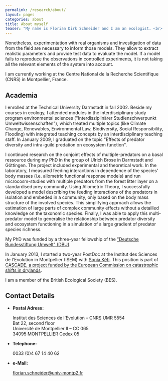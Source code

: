 ```yaml
---
permalink: /research/about/
layout: pages
categories: about
title: About myself
teaser: "My name is Florian Dirk Schneider and I am an ecologist. <br> I am biologist by training and specialised on theoretical ecology. I am formulating ecological processes in simple math and run them in simulations on the computer. This enables a better understanding of those processes, which are usually too complex to assess in experimentation. "
---
```


Nonetheless, experimentation with real organisms and investigation of data from the field are necessary to inform those models. They allow to extract realistic parameters and provide test data to evaluate the model. If a model fails to reproduce the observations in controlled experiments, it is not taking all the relevant elements of the system into account. 

I am currently working at the Centre National de la Recherche Scientifique (CNRS) in Montpellier, France. <!-- more -->

## Academia

I enrolled at the Technical University Darmstadt in fall 2002. Beside my courses in ecology, I attended modules in the interdisciplinary study program environmental sciences ("Interdisziplinärer Studienschwerpunkt Umweltwissenschaften"), which treated multiple topics (like Climate Change, Renewables, Environmental Law, Biodiversity, Social Responsibility, Flooding) with integrated teaching concepts by an interdisciplinary teaching staff. In January 2009, I graduated on the topic "Effects of predator diversity and intra-guild predation on ecosystem function".

I continued research on the conjoint effects of multiple-predators on a basal ressource during my PhD in the group of Ulrich Brose in Darmstadt and Göttingen. The project included experimental and theoretical work. In the laboratory, I measured feeding interactions in dependence of the species' body masses (i.e. allometric functional response models) and run microcosm-studies with multiple predators from the forest litter layer on a standardised prey community. Using Allometric Theory, I successfully developed a model describing the feeding interactions of the predators in isolation and embeded in a community, only based on the body mass structure of the involved species. This simplifying approach allows the estimation of large parts of complex community effects without a detailled knowledge on the taxonomic species. Finally, I was able to apply this multi-predator model to generalise the relationship between predator diversity and ecosystem functioning in a simulation of a large gradient of predator species richness. 

My PhD was funded by a three-year fellowship of the ["Deutsche Bundesstiftung Umwelt" (DBU)](https://www.dbu.de/340.html).

In January 2013, I started a two-year PostDoc at the Institut des Sciences de l'Evolution in Montpellier (ISEM) with [Sonia Kéfi](http://sonia.kefi.fr). This position is part of [CASCADE, a project funded by the European Commission on catastrophic shifts in drylands](http://www.cascade-project.eu/).

I am a member of the British Ecological Society (BES).  

## Contact Details

- 	**Postal Adress:**
	
	Institut des Sciences de l’Evolution – CNRS UMR 5554  
	Bat 22, second floor  
	Université de Montpellier II – CC 065  
	34095 MONTPELLIER Cedex 05  
	  
	
-	**Telephone:**
	
	0033 (0)4 67 14 40 62  
	  
	
- 	**e-Mail:**
	
	<florian.schneider@univ-montp2.fr>
	  
